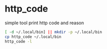 # http_code
simple tool print http code and reason

```bash
[ -d ~/.local/bin] || mkdir -p ~/.local/bin
cp http_code ~/.local/bin
http_code -l
```
